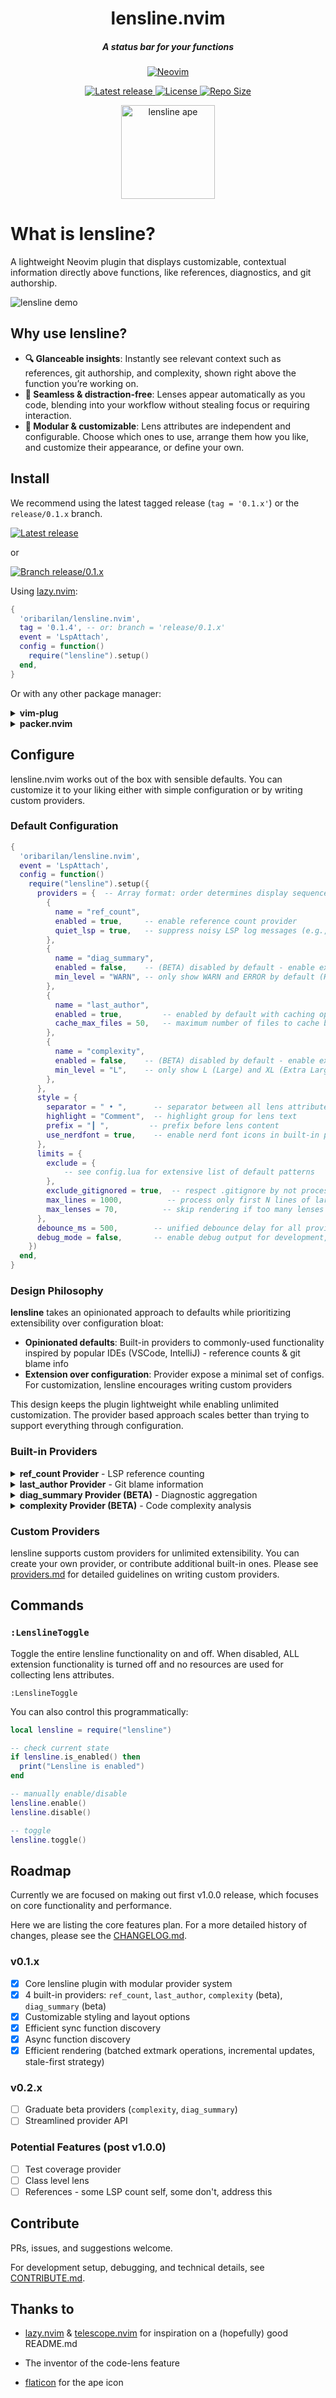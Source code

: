 <div align="center">

# lensline.nvim
##### A status bar for your functions

[![Neovim](https://img.shields.io/badge/Neovim%200.8+-green.svg?style=for-the-badge&logo=neovim)](https://neovim.io)
<p>
<a href="https://github.com/oribarilan/lensline.nvim/releases/latest">
    <img alt="Latest release" src="https://img.shields.io/github/v/release/oribarilan/lensline.nvim?style=for-the-badge&logo=rocket&color=C9CBFF&logoColor=D9E0EE&labelColor=302D41&include_prerelease&sort=semver" />
</a>
<a href="https://github.com/LazyVim/LazyVim/blob/main/LICENSE">
    <img alt="License" src="https://img.shields.io/github/license/oribarilan/lensline.nvim?style=for-the-badge&logo=googledocs&color=ee999f&logoColor=D9E0EE&labelColor=302D41" />
</a>
<a href="https://github.com/oribarilan/lensline.nvim">
    <img alt="Repo Size" src="https://img.shields.io/github/repo-size/oribarilan/lensline.nvim?color=%23DDB6F2&label=SIZE&logo=hackthebox&style=for-the-badge&logoColor=D9E0EE&labelColor=302D41"/>
</a>
</p>

<p>
    <img height="150" alt="lensline ape" src="https://github.com/user-attachments/assets/79904cf2-0c2b-4767-813c-3a36f7199ee0" />
</p>

</div>

# What is lensline?
A lightweight Neovim plugin that displays customizable, contextual information directly above functions, like references, diagnostics, and git authorship.

![lensline demo](https://github.com/user-attachments/assets/fa6870bd-b8b0-4b8e-a6f7-6077d835f11c)

## Why use lensline?

- **🔍 Glanceable insights**: Instantly see relevant context such as references, git authorship, and complexity, shown right above the function you’re working on.
- **🧘 Seamless & distraction-free**: Lenses appear automatically as you code, blending into your workflow without stealing focus or requiring interaction.
- **🧩 Modular & customizable**: Lens attributes are independent and configurable. Choose which ones to use, arrange them how you like, and customize their appearance, or define your own.

## Install

We recommend using the latest tagged release (`tag = '0.1.x'`) or the `release/0.1.x` branch.

<a href="https://github.com/oribarilan/lensline.nvim/releases/latest">
    <img alt="Latest release" src="https://img.shields.io/github/v/release/oribarilan/lensline.nvim?style=for-the-badge&logo=rocket&color=C9CBFF&logoColor=D9E0EE&labelColor=302D41&include_prerelease&sort=semver" />
</a>

or

<a href="https://github.com/oribarilan/lensline.nvim/tree/release/0.1.x">
  <img alt="Branch release/0.1.x" src="https://img.shields.io/static/v1?label=Branch&message=release/0.1.x&style=for-the-badge&logo=git&color=C9CBFF&labelColor=302D41&logoColor=D9E0EE" />
</a>

Using [lazy.nvim](https://github.com/folke/lazy.nvim):

```lua
{
  'oribarilan/lensline.nvim',
  tag = '0.1.4', -- or: branch = 'release/0.1.x'
  event = 'LspAttach',
  config = function()
    require("lensline").setup()
  end,
}
```

Or with any other package manager:

<details>
<summary><strong>vim-plug</strong></summary>

```vim
Plug 'oribarilan/lensline.nvim', { 'tag': '0.1.4' }
``` 

or

```vim
Plug 'oribarilan/lensline.nvim', { 'branch': 'release/0.1.x' }
```

</details>

<details>
<summary><strong>packer.nvim</strong></summary>

```lua
use {
    'oribarilan/lensline.nvim',
    tag = '0.1.4', -- or: branch = 'release/0.1.x'
}
```
</details>

## Configure

lensline.nvim works out of the box with sensible defaults. You can customize it to your liking either with simple configuration or by writing custom providers. 

### Default Configuration

```lua
{
  'oribarilan/lensline.nvim',
  event = 'LspAttach',
  config = function()
    require("lensline").setup({
      providers = {  -- Array format: order determines display sequence
        {
          name = "ref_count",
          enabled = true,     -- enable reference count provider
          quiet_lsp = true,   -- suppress noisy LSP log messages (e.g., Pyright reference spam)
        },
        {
          name = "diag_summary",
          enabled = false,    -- (BETA) disabled by default - enable explicitly to use
          min_level = "WARN", -- only show WARN and ERROR by default (HINT, INFO, WARN, ERROR)
        },
        {
          name = "last_author",
          enabled = true,         -- enabled by default with caching optimization
          cache_max_files = 50,   -- maximum number of files to cache blame data for (default: 50)
        },
        {
          name = "complexity",
          enabled = false,    -- (BETA) disabled by default - enable explicitly to use
          min_level = "L",    -- only show L (Large) and XL (Extra Large) complexity by default
        },
      },
      style = {
        separator = " • ",      -- separator between all lens attributes
        highlight = "Comment",  -- highlight group for lens text
        prefix = "┃ ",         -- prefix before lens content
        use_nerdfont = true,    -- enable nerd font icons in built-in providers
      },
      limits = {
        exclude = { 
            -- see config.lua for extensive list of default patterns 
        },
        exclude_gitignored = true,  -- respect .gitignore by not processing ignored files
        max_lines = 1000,          -- process only first N lines of large files
        max_lenses = 70,          -- skip rendering if too many lenses generated
      },
      debounce_ms = 500,        -- unified debounce delay for all providers
      debug_mode = false,       -- enable debug output for development, see CONTRIBUTE.md
    })
  end,
}
```

### Design Philosophy

**lensline** takes an opinionated approach to defaults while prioritizing extensibility over configuration bloat:

- **Opinionated defaults**: Built-in providers to commonly-used functionality inspired by popular IDEs (VSCode, IntelliJ) - reference counts & git blame info
- **Extension over configuration**: Provider expose a minimal set of configs. For customization, lensline encourages writing custom providers

This design keeps the plugin lightweight while enabling unlimited customization. The provider based approach scales better than trying to support everything through configuration.

### Built-in Providers

<details>
<summary><strong>ref_count Provider</strong> - LSP reference counting</summary>

**Provider Name**: `ref_count`

**Events**: `LspAttach`, `BufWritePost`

**What it shows**: Number of references to functions/methods using LSP `textDocument/references`

**Configuration**:
- `enabled`: Enable/disable the provider (default: `true`)
- `quiet_lsp`: Suppress noisy LSP progress messages like "Finding references..." (default: `true`). This occures with Pyright in combination with noice.nvim or fidget.nvim.

</details>

<details>
<summary><strong>last_author Provider</strong> - Git blame information</summary>

**Provider Name**: `last_author`

**Events**: `BufRead`, `BufWritePost`

**What it shows**: Most recent git author and relative time for each function

</details>

<details>
<summary><strong>diag_summary Provider (BETA)</strong> - Diagnostic aggregation</summary>

> **⚠️ Beta Feature**: This provider is currently in beta. While functional, it may have edge cases or performance considerations. Feedback and bug reports are welcome!

**Provider Name**: `diag_summary`

**Events**: `DiagnosticChanged`, `BufEnter`

**What it shows**: Aggregated diagnostic counts per function (errors, warnings, info, hints)

**Display Format**:
- With nerdfonts: `1 2 3 4` (using diagnostic icons)
- Without nerdfonts: `1E 2W 3I 4H` (E=Error, W=Warning, I=Info, H=Hint)

**Configuration**:
- `enabled`: Enable/disable the provider (default: `false` - disabled by default)
- `min_level`: Minimum diagnostic severity to display (default: `"WARN"`)
  - Valid values: `"ERROR"`, `"WARN"`, `"INFO"`, `"HINT"`
  - Can also use numeric values: `vim.diagnostic.severity.ERROR`, etc.

**Example Configuration**:
```lua
{
  name = "diag_summary",
  enabled = true,      -- Must be explicitly enabled
  min_level = "ERROR", -- Only show errors
}
```

</details>

<details>
<summary><strong>complexity Provider (BETA)</strong> - Code complexity analysis</summary>

> **⚠️ Beta Feature**: This provider is currently in beta. While the complexity analysis uses research-based heuristics, it may have edge cases, performance considerations, and may need refinement for different coding styles and languages. Feedback and bug reports are welcome!

**Provider Name**: `complexity`

**Events**: `BufWritePost`, `TextChanged`

**What it shows**: Function complexity indicators using research-based scoring that analyzes control flow patterns (branches, loops, conditionals) rather than superficial metrics like line count.

**Display Format**: `Cx: S/M/L/XL` where:
- **S** (Small) - Simple sequential functions
- **M** (Medium) - Functions with basic branching
- **L** (Large) - Functions with significant complexity
- **XL** (Extra Large) - Highly complex functions

**Configuration**:
- `enabled`: Enable/disable the provider (default: `false`)
- `min_level`: Minimum complexity level to display (default: `"L"`) - filters out noise from simple functions

**Example**:
```lua
{
  name = "complexity",
  enabled = true,
  min_level = "L",  -- only show L and XL complexity (default)
}
```

To show all complexity levels including simple functions:
```lua
{
  name = "complexity",
  enabled = true,
  min_level = "S",  -- show all: S, M, L, XL
}
```

</details>

### Custom Providers

lensline supports custom providers for unlimited extensibility. You can create your own provider, or contribute additional built-in ones. Please see [providers.md](providers.md) for detailed guidelines on writing custom providers.

## Commands

### `:LenslineToggle`

Toggle the entire lensline functionality on and off. When disabled, ALL extension functionality is turned off and no resources are used for collecting lens attributes.

```vim
:LenslineToggle
```

You can also control this programmatically:

```lua
local lensline = require("lensline")

-- check current state
if lensline.is_enabled() then
  print("Lensline is enabled")
end

-- manually enable/disable
lensline.enable()
lensline.disable()

-- toggle
lensline.toggle()
```

## Roadmap

Currently we are focused on making out first v1.0.0 release, which focuses on core functionality and performance.

Here we are listing the core features plan. For a more detailed history of changes, please see the [CHANGELOG.md](CHANGELOG.md).

### v0.1.x
- [x] Core lensline plugin with modular provider system
- [x] 4 built-in providers: `ref_count`, `last_author`, `complexity` (beta), `diag_summary` (beta)
- [x] Customizable styling and layout options
- [x] Efficient sync function discovery
- [x] Async function discovery
- [x] Efficient rendering (batched extmark operations, incremental updates, stale-first strategy)

### v0.2.x
- [ ] Graduate beta providers (`complexity`, `diag_summary`)
- [ ] Streamlined provider API

### Potential Features (post v1.0.0)

- [ ] Test coverage provider
- [ ] Class level lens
- [ ] References - some LSP count self, some don't, address this

## Contribute

PRs, issues, and suggestions welcome.

For development setup, debugging, and technical details, see [CONTRIBUTE.md](CONTRIBUTE.md).

## Thanks to

- [lazy.nvim](https://github.com/folke/lazy.nvim) & [telescope.nvim](https://github.com/nvim-telescope/telescope.nvim) for inspiration on a (hopefully) good README.md

- The inventor of the code-lens feature

- [flaticon](https://www.flaticon.com/) for the ape icon